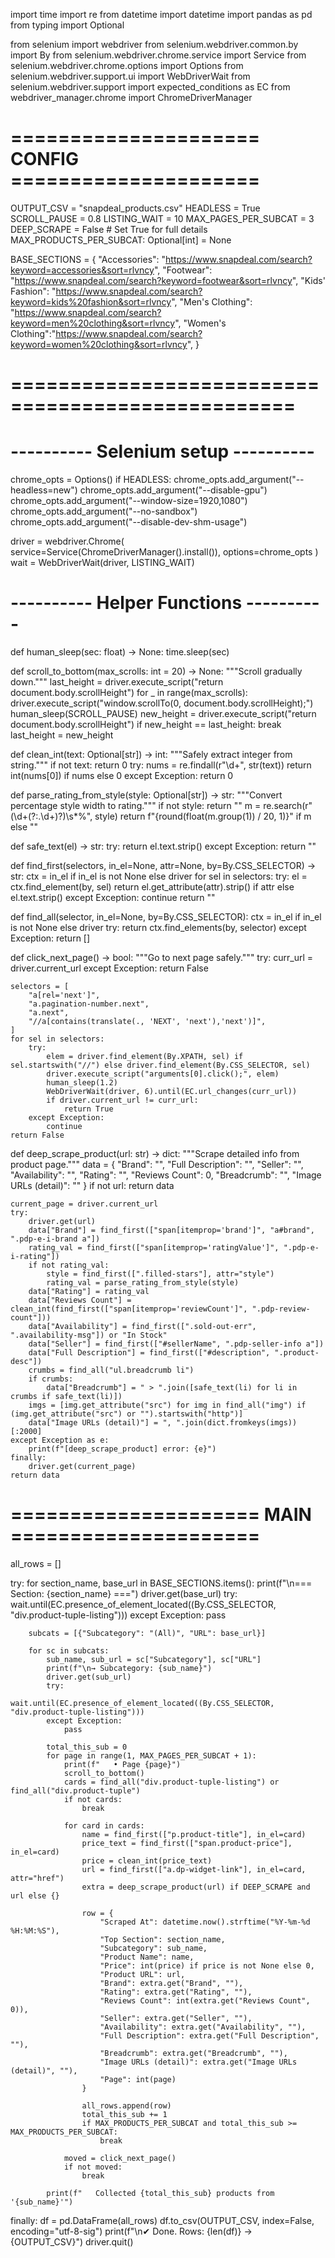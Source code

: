 import time
import re
from datetime import datetime
import pandas as pd
from typing import Optional

from selenium import webdriver
from selenium.webdriver.common.by import By
from selenium.webdriver.chrome.service import Service
from selenium.webdriver.chrome.options import Options
from selenium.webdriver.support.ui import WebDriverWait
from selenium.webdriver.support import expected_conditions as EC
from webdriver_manager.chrome import ChromeDriverManager

# ===================== CONFIG =====================
OUTPUT_CSV = "snapdeal_products.csv"
HEADLESS = True
SCROLL_PAUSE = 0.8
LISTING_WAIT = 10
MAX_PAGES_PER_SUBCAT = 3
DEEP_SCRAPE = False          # Set True for full details
MAX_PRODUCTS_PER_SUBCAT: Optional[int] = None

BASE_SECTIONS = {
    "Accessories":     "https://www.snapdeal.com/search?keyword=accessories&sort=rlvncy",
    "Footwear":        "https://www.snapdeal.com/search?keyword=footwear&sort=rlvncy",
    "Kids' Fashion":   "https://www.snapdeal.com/search?keyword=kids%20fashion&sort=rlvncy",
    "Men's Clothing":  "https://www.snapdeal.com/search?keyword=men%20clothing&sort=rlvncy",
    "Women's Clothing":"https://www.snapdeal.com/search?keyword=women%20clothing&sort=rlvncy",
}
# ==================================================

# ---------- Selenium setup ----------
chrome_opts = Options()
if HEADLESS:
    chrome_opts.add_argument("--headless=new")
chrome_opts.add_argument("--disable-gpu")
chrome_opts.add_argument("--window-size=1920,1080")
chrome_opts.add_argument("--no-sandbox")
chrome_opts.add_argument("--disable-dev-shm-usage")

driver = webdriver.Chrome(
    service=Service(ChromeDriverManager().install()),
    options=chrome_opts
)
wait = WebDriverWait(driver, LISTING_WAIT)

# ---------- Helper Functions ----------

def human_sleep(sec: float) -> None:
    time.sleep(sec)

def scroll_to_bottom(max_scrolls: int = 20) -> None:
    """Scroll gradually down."""
    last_height = driver.execute_script("return document.body.scrollHeight")
    for _ in range(max_scrolls):
        driver.execute_script("window.scrollTo(0, document.body.scrollHeight);")
        human_sleep(SCROLL_PAUSE)
        new_height = driver.execute_script("return document.body.scrollHeight")
        if new_height == last_height:
            break
        last_height = new_height

def clean_int(text: Optional[str]) -> int:
    """Safely extract integer from string."""
    if not text:
        return 0
    try:
        nums = re.findall(r"\d+", str(text))
        return int(nums[0]) if nums else 0
    except Exception:
        return 0

def parse_rating_from_style(style: Optional[str]) -> str:
    """Convert percentage style width to rating."""
    if not style:
        return ""
    m = re.search(r"(\d+(?:\.\d+)?)\s*%", style)
    return f"{round(float(m.group(1)) / 20, 1)}" if m else ""

def safe_text(el) -> str:
    try:
        return el.text.strip()
    except Exception:
        return ""

def find_first(selectors, in_el=None, attr=None, by=By.CSS_SELECTOR) -> str:
    ctx = in_el if in_el is not None else driver
    for sel in selectors:
        try:
            el = ctx.find_element(by, sel)
            return el.get_attribute(attr).strip() if attr else el.text.strip()
        except Exception:
            continue
    return ""

def find_all(selector, in_el=None, by=By.CSS_SELECTOR):
    ctx = in_el if in_el is not None else driver
    try:
        return ctx.find_elements(by, selector)
    except Exception:
        return []

def click_next_page() -> bool:
    """Go to next page safely."""
    try:
        curr_url = driver.current_url
    except Exception:
        return False

    selectors = [
        "a[rel='next']",
        "a.pagination-number.next",
        "a.next",
        "//a[contains(translate(., 'NEXT', 'next'),'next')]",
    ]
    for sel in selectors:
        try:
            elem = driver.find_element(By.XPATH, sel) if sel.startswith("//") else driver.find_element(By.CSS_SELECTOR, sel)
            driver.execute_script("arguments[0].click();", elem)
            human_sleep(1.2)
            WebDriverWait(driver, 6).until(EC.url_changes(curr_url))
            if driver.current_url != curr_url:
                return True
        except Exception:
            continue
    return False

def deep_scrape_product(url: str) -> dict:
    """Scrape detailed info from product page."""
    data = {
        "Brand": "", "Full Description": "", "Seller": "",
        "Availability": "", "Rating": "", "Reviews Count": 0,
        "Breadcrumb": "", "Image URLs (detail)": ""
    }
    if not url:
        return data

    current_page = driver.current_url
    try:
        driver.get(url)
        data["Brand"] = find_first(["span[itemprop='brand']", "a#brand", ".pdp-e-i-brand a"])
        rating_val = find_first(["span[itemprop='ratingValue']", ".pdp-e-i-rating"])
        if not rating_val:
            style = find_first([".filled-stars"], attr="style")
            rating_val = parse_rating_from_style(style)
        data["Rating"] = rating_val
        data["Reviews Count"] = clean_int(find_first(["span[itemprop='reviewCount']", ".pdp-review-count"]))
        data["Availability"] = find_first([".sold-out-err", ".availability-msg"]) or "In Stock"
        data["Seller"] = find_first(["#sellerName", ".pdp-seller-info a"])
        data["Full Description"] = find_first(["#description", ".product-desc"])
        crumbs = find_all("ul.breadcrumb li")
        if crumbs:
            data["Breadcrumb"] = " > ".join([safe_text(li) for li in crumbs if safe_text(li)])
        imgs = [img.get_attribute("src") for img in find_all("img") if (img.get_attribute("src") or "").startswith("http")]
        data["Image URLs (detail)"] = ", ".join(dict.fromkeys(imgs))[:2000]
    except Exception as e:
        print(f"[deep_scrape_product] error: {e}")
    finally:
        driver.get(current_page)
    return data

# ===================== MAIN =====================
all_rows = []

try:
    for section_name, base_url in BASE_SECTIONS.items():
        print(f"\n=== Section: {section_name} ===")
        driver.get(base_url)
        try:
            wait.until(EC.presence_of_element_located((By.CSS_SELECTOR, "div.product-tuple-listing")))
        except Exception:
            pass

        subcats = [{"Subcategory": "(All)", "URL": base_url}]

        for sc in subcats:
            sub_name, sub_url = sc["Subcategory"], sc["URL"]
            print(f"\n→ Subcategory: {sub_name}")
            driver.get(sub_url)
            try:
                wait.until(EC.presence_of_element_located((By.CSS_SELECTOR, "div.product-tuple-listing")))
            except Exception:
                pass

            total_this_sub = 0
            for page in range(1, MAX_PAGES_PER_SUBCAT + 1):
                print(f"   • Page {page}")
                scroll_to_bottom()
                cards = find_all("div.product-tuple-listing") or find_all("div.product-tuple")
                if not cards:
                    break

                for card in cards:
                    name = find_first(["p.product-title"], in_el=card)
                    price_text = find_first(["span.product-price"], in_el=card)
                    price = clean_int(price_text)
                    url = find_first(["a.dp-widget-link"], in_el=card, attr="href")
                    extra = deep_scrape_product(url) if DEEP_SCRAPE and url else {}

                    row = {
                        "Scraped At": datetime.now().strftime("%Y-%m-%d %H:%M:%S"),
                        "Top Section": section_name,
                        "Subcategory": sub_name,
                        "Product Name": name,
                        "Price": int(price) if price is not None else 0,
                        "Product URL": url,
                        "Brand": extra.get("Brand", ""),
                        "Rating": extra.get("Rating", ""),
                        "Reviews Count": int(extra.get("Reviews Count", 0)),
                        "Seller": extra.get("Seller", ""),
                        "Availability": extra.get("Availability", ""),
                        "Full Description": extra.get("Full Description", ""),
                        "Breadcrumb": extra.get("Breadcrumb", ""),
                        "Image URLs (detail)": extra.get("Image URLs (detail)", ""),
                        "Page": int(page)
                    }

                    all_rows.append(row)
                    total_this_sub += 1
                    if MAX_PRODUCTS_PER_SUBCAT and total_this_sub >= MAX_PRODUCTS_PER_SUBCAT:
                        break

                moved = click_next_page()
                if not moved:
                    break

            print(f"   Collected {total_this_sub} products from '{sub_name}'")

finally:
    df = pd.DataFrame(all_rows)
    df.to_csv(OUTPUT_CSV, index=False, encoding="utf-8-sig")
    print(f"\n✔ Done. Rows: {len(df)} → {OUTPUT_CSV}")
    driver.quit()
